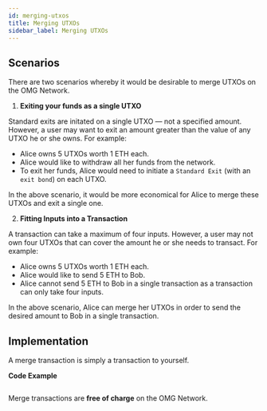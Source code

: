 ```yaml
---
id: merging-utxos
title: Merging UTXOs
sidebar_label: Merging UTXOs
---
```


## Scenarios

There are two scenarios whereby it would be desirable to merge UTXOs on the OMG Network. 

1. **Exiting your funds as a single UTXO**

Standard exits are initated on a single UTXO — not a specified amount. However, a user may want to exit an amount greater than the value of any UTXO he or she owns. For example: 

- Alice owns 5 UTXOs worth 1 ETH each. 
- Alice would like to withdraw all her funds from the network. 
- To exit her funds, Alice would need to initiate a `Standard Exit` (with an `exit bond`) on each UTXO.

In the above scenario, it would be more economical for Alice to merge these UTXOs and exit a single one.

2. **Fitting Inputs into a Transaction**

A transaction can take a maximum of four inputs. However, a user may not own four UTXOs that can cover the amount he or she needs to transact. For example: 

- Alice owns 5 UTXOs worth 1 ETH each. 
- Alice would like to send 5 ETH to Bob. 
- Alice cannot send 5 ETH to Bob in a single transaction as a transaction can only take four inputs. 

In the above scenario, Alice can merge her UTXOs in order to send the desired amount to Bob in a single transaction.

## Implementation

A merge transaction is simply a transaction to yourself.

**Code Example**

```
```

Merge transactions are **free of charge** on the OMG Network.

